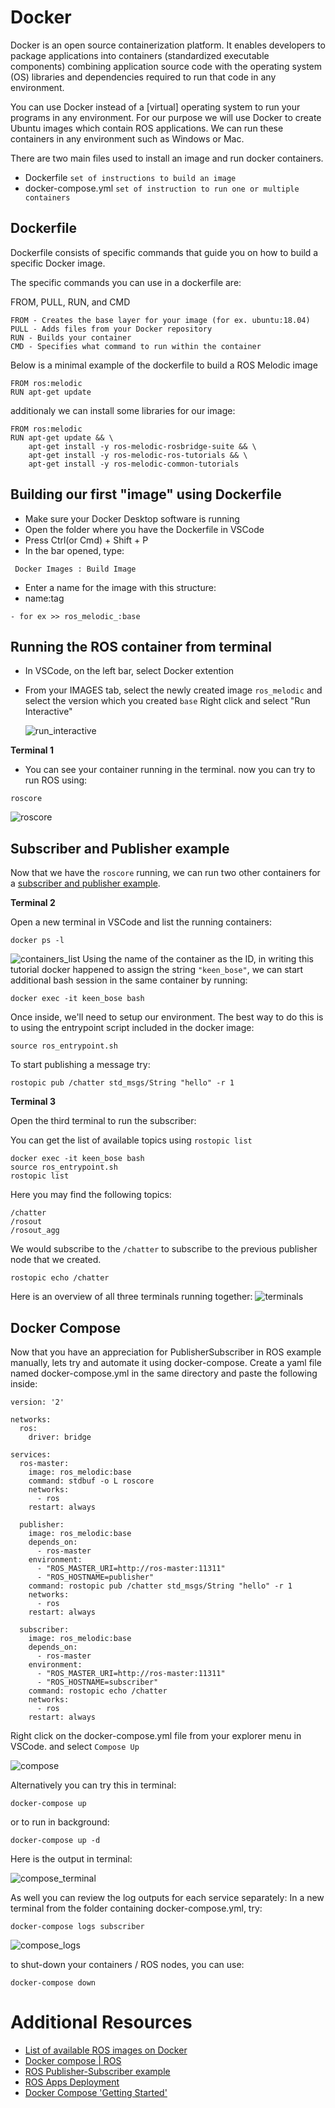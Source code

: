 # Docker
Docker is an open source containerization platform. It enables developers to package applications into containers (standardized executable components) combining application source code with the operating system (OS) libraries and dependencies required to run that code in any environment.

You can use Docker instead of a [virtual] operating system to run your programs in any environment. For our purpose we will use Docker to create Ubuntu images which contain ROS applications. We can run these containers in any environment such as Windows or Mac.

There are two main files used to install an image and run docker containers.
- Dockerfile `set of instructions to build an image`
- docker-compose.yml `set of instruction to run one or multiple containers`

## Dockerfile
Dockerfile consists of specific commands that guide you on how to build a specific Docker image. 

The specific commands you can use in a dockerfile are:

FROM, PULL, RUN, and CMD
```
FROM - Creates the base layer for your image (for ex. ubuntu:18.04)
PULL - Adds files from your Docker repository
RUN - Builds your container
CMD - Specifies what command to run within the container
```

Below is a minimal example of the dockerfile to build a ROS Melodic image

```
FROM ros:melodic
RUN apt-get update
```

additionaly we can install some libraries for our image:
```
FROM ros:melodic
RUN apt-get update && \
    apt-get install -y ros-melodic-rosbridge-suite && \
    apt-get install -y ros-melodic-ros-tutorials && \
    apt-get install -y ros-melodic-common-tutorials
```

## Building our first "image" using Dockerfile
- Make sure your Docker Desktop software is running
- Open the folder where you have the Dockerfile in VSCode
- Press Ctrl(or Cmd) + Shift + P
- In the bar opened, type:
```
 Docker Images : Build Image
```
- Enter a name for the image with this structure:
- name:tag
```
- for ex >> ros_melodic_:base
```

## Running the ROS container from terminal
- In VSCode, on the left bar, select Docker extention
- From your IMAGES tab, select the newly created image `ros_melodic` and select the version which you created `base`
Right click and select "Run Interactive"

    ![run_interactive](./media/run_interactive.png)

**Terminal 1**

- You can see your container running in the terminal. 
now you can try to run ROS using:
```
roscore
```
![roscore](./media/roscore.png)

## Subscriber and Publisher example
Now that we have the `roscore` running, we can run two other containers for a [subscriber and publisher example](http://wiki.ros.org/ROS/Tutorials/WritingPublisherSubscriber%28python%29).

**Terminal 2**

Open a new terminal in VSCode and list the running containers:
```
docker ps -l
```
![containers_list](./media/containers_list.png)
Using the name of the container as the ID, in writing this tutorial docker happened to assign the string `"keen_bose"`, we can start additional bash session in the same container by running:
```
docker exec -it keen_bose bash
```
Once inside, we'll need to setup our environment. The best way to do this is to using the entrypoint script included in the docker image:

```
source ros_entrypoint.sh
```
To start publishing a message try:
```
rostopic pub /chatter std_msgs/String "hello" -r 1
```

**Terminal 3**

Open the third terminal to run the subscriber:

You can get the list of available topics using `rostopic list`
```
docker exec -it keen_bose bash
source ros_entrypoint.sh
rostopic list
```

Here you may find the following topics:
```
/chatter
/rosout
/rosout_agg
```

We would subscribe to the `/chatter` to subscribe to the previous publisher node that we created.

```
rostopic echo /chatter
```

Here is an overview of all three terminals running together:
![terminals](./media/terminals.png)


## Docker Compose
Now that you have an appreciation for PublisherSubscriber in ROS example manually, lets try and automate it using docker-compose.
Create a yaml file named docker-compose.yml in the same directory and paste the following inside:
```
version: '2'

networks:
  ros:
    driver: bridge

services:
  ros-master:
    image: ros_melodic:base
    command: stdbuf -o L roscore
    networks:
      - ros
    restart: always

  publisher:
    image: ros_melodic:base
    depends_on:
      - ros-master
    environment:
      - "ROS_MASTER_URI=http://ros-master:11311"
      - "ROS_HOSTNAME=publisher"
    command: rostopic pub /chatter std_msgs/String "hello" -r 1
    networks:
      - ros
    restart: always

  subscriber:
    image: ros_melodic:base
    depends_on:
      - ros-master
    environment:
      - "ROS_MASTER_URI=http://ros-master:11311"
      - "ROS_HOSTNAME=subscriber"
    command: rostopic echo /chatter
    networks:
      - ros
    restart: always

```
Right click on the docker-compose.yml file from your explorer menu in VSCode. and select `Compose Up`

![compose](./media/composeup.png)

Alternatively you can try this in terminal:
```
docker-compose up
```
or to run in background:
```
docker-compose up -d
```

Here is the output in terminal:

![compose_terminal](./media/compose_terminal.png)

As well you can review the log outputs for each service separately:
In a new terminal from the folder containing docker-compose.yml, try:

```
docker-compose logs subscriber
```

![compose_logs](./media/compose_logs.png)

to shut-down your containers / ROS nodes, you can use:
```
docker-compose down
```


# Additional Resources
- [List of available ROS images on Docker](https://registry.hub.docker.com/_/ros/)
- [Docker compose | ROS](http://wiki.ros.org/docker/Tutorials/Compose)
- [ROS Publisher-Subscriber example](http://wiki.ros.org/ROS/Tutorials/WritingPublisherSubscriber%28python%29)
- [ROS Apps Deployment](https://github.com/themousepotato/ROSAppsDeployment)
- [Docker Compose 'Getting Started'](https://docs.docker.com/compose/gettingstarted/)